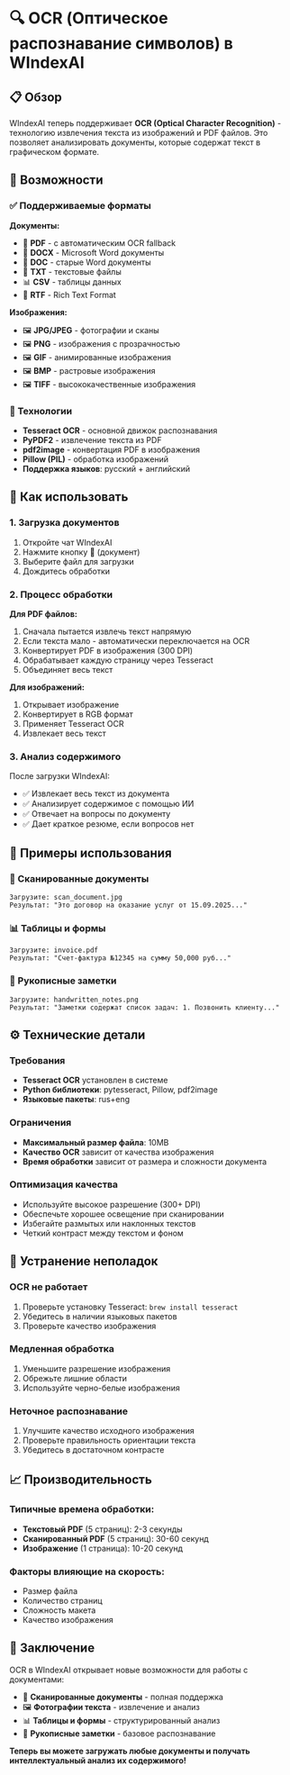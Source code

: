 # 🔍 OCR (Оптическое распознавание символов) в WIndexAI

## 📋 Обзор

WIndexAI теперь поддерживает **OCR (Optical Character Recognition)** - технологию извлечения текста из изображений и PDF файлов. Это позволяет анализировать документы, которые содержат текст в графическом формате.

## 🚀 Возможности

### ✅ Поддерживаемые форматы

**Документы:**
- 📄 **PDF** - с автоматическим OCR fallback
- 📝 **DOCX** - Microsoft Word документы
- 📄 **DOC** - старые Word документы
- 📄 **TXT** - текстовые файлы
- 📊 **CSV** - таблицы данных
- 📄 **RTF** - Rich Text Format

**Изображения:**
- 🖼️ **JPG/JPEG** - фотографии и сканы
- 🖼️ **PNG** - изображения с прозрачностью
- 🖼️ **GIF** - анимированные изображения
- 🖼️ **BMP** - растровые изображения
- 🖼️ **TIFF** - высококачественные изображения

### 🔧 Технологии

- **Tesseract OCR** - основной движок распознавания
- **PyPDF2** - извлечение текста из PDF
- **pdf2image** - конвертация PDF в изображения
- **Pillow (PIL)** - обработка изображений
- **Поддержка языков**: русский + английский

## 📖 Как использовать

### 1. Загрузка документов

1. Откройте чат WIndexAI
2. Нажмите кнопку **📄** (документ)
3. Выберите файл для загрузки
4. Дождитесь обработки

### 2. Процесс обработки

**Для PDF файлов:**
1. Сначала пытается извлечь текст напрямую
2. Если текста мало - автоматически переключается на OCR
3. Конвертирует PDF в изображения (300 DPI)
4. Обрабатывает каждую страницу через Tesseract
5. Объединяет весь текст

**Для изображений:**
1. Открывает изображение
2. Конвертирует в RGB формат
3. Применяет Tesseract OCR
4. Извлекает весь текст

### 3. Анализ содержимого

После загрузки WIndexAI:
- ✅ Извлекает весь текст из документа
- ✅ Анализирует содержимое с помощью ИИ
- ✅ Отвечает на вопросы по документу
- ✅ Дает краткое резюме, если вопросов нет

## 🎯 Примеры использования

### 📄 Сканированные документы
```
Загрузите: scan_document.jpg
Результат: "Это договор на оказание услуг от 15.09.2025..."
```

### 📊 Таблицы и формы
```
Загрузите: invoice.pdf
Результат: "Счет-фактура №12345 на сумму 50,000 руб..."
```

### 📝 Рукописные заметки
```
Загрузите: handwritten_notes.png
Результат: "Заметки содержат список задач: 1. Позвонить клиенту..."
```

## ⚙️ Технические детали

### Требования
- **Tesseract OCR** установлен в системе
- **Python библиотеки**: pytesseract, Pillow, pdf2image
- **Языковые пакеты**: rus+eng

### Ограничения
- **Максимальный размер файла**: 10MB
- **Качество OCR** зависит от качества изображения
- **Время обработки** зависит от размера и сложности документа

### Оптимизация качества
- Используйте высокое разрешение (300+ DPI)
- Обеспечьте хорошее освещение при сканировании
- Избегайте размытых или наклонных текстов
- Четкий контраст между текстом и фоном

## 🔧 Устранение неполадок

### OCR не работает
1. Проверьте установку Tesseract: `brew install tesseract`
2. Убедитесь в наличии языковых пакетов
3. Проверьте качество изображения

### Медленная обработка
1. Уменьшите разрешение изображения
2. Обрежьте лишние области
3. Используйте черно-белые изображения

### Неточное распознавание
1. Улучшите качество исходного изображения
2. Проверьте правильность ориентации текста
3. Убедитесь в достаточном контрасте

## 📈 Производительность

### Типичные времена обработки:
- **Текстовый PDF** (5 страниц): 2-3 секунды
- **Сканированный PDF** (5 страниц): 30-60 секунд
- **Изображение** (1 страница): 10-20 секунд

### Факторы влияющие на скорость:
- Размер файла
- Количество страниц
- Сложность макета
- Качество изображения

## 🎉 Заключение

OCR в WIndexAI открывает новые возможности для работы с документами:

- 📄 **Сканированные документы** - полная поддержка
- 🖼️ **Фотографии текста** - извлечение и анализ
- 📊 **Таблицы и формы** - структурированный анализ
- 📝 **Рукописные заметки** - базовое распознавание

**Теперь вы можете загружать любые документы и получать интеллектуальный анализ их содержимого!**
